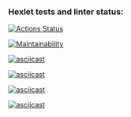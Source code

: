 ### Hexlet tests and linter status:
[![Actions Status](https://github.com/DarkN3ro/frontend-project-44/actions/workflows/hexlet-check.yml/badge.svg)](https://github.com/DarkN3ro/frontend-project-44/actions)

[![Maintainability](https://api.codeclimate.com/v1/badges/3d70b94e89ecbac1c670/maintainability)](https://codeclimate.com/github/DarkN3ro/frontend-project-44/maintainability)

[![asciicast](https://asciinema.org/a/kn7BSd1CShuB8MjBbody61Szi.svg)](https://asciinema.org/a/kn7BSd1CShuB8MjBbody61Szi)

[![asciicast](https://asciinema.org/a/0CoNBJZIWu51Omt3QUV26Z4i7.svg)](https://asciinema.org/a/0CoNBJZIWu51Omt3QUV26Z4i7)

[![asciicast](https://asciinema.org/a/aoPIsgYzxXBaONLCOwRCV0L0C.svg)](https://asciinema.org/a/aoPIsgYzxXBaONLCOwRCV0L0C)

[![asciicast](https://asciinema.org/a/WupSgKqwGfyDmvNTWPIxCfFjJ.svg)](https://asciinema.org/a/WupSgKqwGfyDmvNTWPIxCfFjJ)